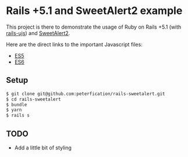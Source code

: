 # Rails +5.1 and SweetAlert2 example

This project is there to demonstrate the usage of Ruby on Rails +5.1 (with [rails-ujs](https://github.com/rails/rails/tree/master/actionview/app/assets/javascripts/rails-ujs)) and [SweetAlert2](https://limonte.github.io/sweetalert2/).

Here are the direct links to the important Javascript files:
* [ES5](https://github.com/store2be/rails-sweetalert/blob/master-es5/app/assets/javascripts/sweet_alert_confirm.js)
* [ES6](https://github.com/store2be/rails-sweetalert/blob/master/app/javascripts/application/sweet-alert-confirm.js)

## Setup

```bash
$ git clone git@github.com:peterfication/rails-sweetalert.git
$ cd rails-sweetalert
$ bundle
$ yarn
$ rails s
```

## TODO

* Add a little bit of styling
